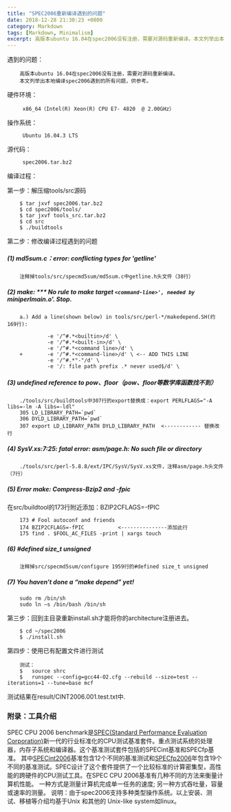 ```yaml
---
title: "SPEC2006重新编译遇到的问题"
date: 2018-12-28 21:30:23 +0800
category: Markdown
tags: [Markdown, Minimalism]
excerpt: 高版本ubuntu 16.04在spec2006没有注册，需要对源码重新编译。本文列举出本地编译spec2006遇到的所有问题，供参考。
---
```


遇到的问题：
        
        高版本ubuntu 16.04在spec2006没有注册，需要对源码重新编译。
        本文列举出本地编译spec2006遇到的所有问题，供参考。

硬件环境：
         
         x86_64（Intel(R) Xeon(R) CPU E7- 4820  @ 2.00GHz）

操作系统：

         Ubuntu 16.04.3 LTS  

源代码：

         spec2006.tar.bz2



编译过程：

第一步：解压缩tools/src源码
```
    $ tar jxvf spec2006.tar.bz2
    $ cd spec2006/tools/
    $ tar jxvf tools_src.tar.bz2
    $ cd src
    $ ./buildtools
```

第二步：修改编译过程遇到的问题

##### (1) md5sum.c：error: conflicting types for 'getline'
```
    注释掉tools/src/specmd5sum/md5sum.c中getline.h头文件（38行）
```

##### (2) make: *** No rule to make target `<command-line>', needed by `miniperlmain.o'.  Stop.
  
```
    a.) Add a line(shown below) in tools/src/perl-*/makedepend.SH(约169行):

             -e '/^#.*<builtin>/d' \
             -e '/^#.*<built-in>/d' \
             -e '/^#.*<command line>/d' \
    +        -e '/^#.*<command-line>/d' \ <-- ADD THIS LINE
             -e '/^#.*"-"/d' \
             -e '/: file path prefix .* never used$/d' \
```

#####  (3) undefined reference to pow、floor（pow、floor等数学库函数找不到）

```
    ./tools/src/buildtools中307行的export替换成：export PERLFLAGS="-A libs=-lm -A libs=-ldl"
    305 LD_LIBRARY_PATH=`pwd`
    306 DYLD_LIBRARY_PATH=`pwd`
    307 export LD_LIBRARY_PATH DYLD_LIBRARY_PATH  <------------ 替换改行
```

##### (4) SysV.xs:7:25: fatal error: asm/page.h: No such file or directory

```
    ./tools/src/perl-5.8.8/ext/IPC/SysV/SysV.xs文件，注释asm/page.h头文件（7行）
```

##### (5) Error make: Compress-Bzip2 and -fpic

在src/buildtool的173行附近添加：BZIP2CFLAGS=-fPIC
```
    173 # Fool autoconf and friends
    174 BZIP2CFLAGS=-fPIC           <---------------添加此行
    175 find . $FOOL_AC_FILES -print | xargs touch
```

##### (6) #defined size_t unsigned

```
    注释掉src/specmd5sum/configure 1959行的#defined size_t unsigned
```

##### (7) You haven’t done a “make depend” yet!

``` 
    sudo rm /bin/sh
    sudo ln –s /bin/bash /bin/sh
```


第三步：回到主目录重新install.sh才能将你的architecture注册进去。

```
    $ cd ~/spec2006
    $ ./install.sh
```

第四步：使用已有配置文件进行测试

```
    测试：
    $   source shrc
    $   runspec --config=gcc44-O2.cfg --rebuild --size=test --iterations=1 --tune=base mcf
```    

测试结果在result/CINT2006.001.test.txt中.


### 附录：工具介绍

SPEC CPU 2006 benchmark是[SPEC(Standard Performance Evaluation Corporation)](https://www.spec.org/cpu2006/)新一代的行业标准化的CPU测试基准套件。重点测试系统的处理器，内存子系统和编译器。这个基准测试套件包括的SPECint基准和SPECfp基准。 其中[SPECint2006](https://www.spec.org/cpu2006/CINT2006/)基准包含12个不同的基准测试和[SPECfp2006](https://www.spec.org/cpu2006/CFP2006/)年包含19个不同的基准测试。SPEC设计了这个套件提供了一个比较标准的计算密集型，高性能的跨硬件的CPU测试工具。在SPEC CPU 2006基准有几种不同的方法来衡量计算机性能。 一种方式是测量计算机完成单一任务的速度; 另一种方式吞吐量，容量或速率的测量。 说明：由于spec2006支持多种类型操作系统。以上安装、测试、移植等介绍均基于Unix 和其他的 Unix-like system如linux。


